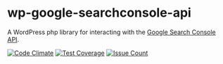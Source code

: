 # wp-google-searchconsole-api

A WordPress php library for interacting with the [Google Search Console API](https://developers.google.com/webmaster-tools/).

[![Code Climate](https://codeclimate.com/repos/57d6eaaafc7b650f03002e43/badges/a8724791d2d88e623a77/gpa.svg)](https://codeclimate.com/repos/57d6eaaafc7b650f03002e43/feed)
[![Test Coverage](https://codeclimate.com/repos/57d6eaaafc7b650f03002e43/badges/a8724791d2d88e623a77/coverage.svg)](https://codeclimate.com/repos/57d6eaaafc7b650f03002e43/coverage)
[![Issue Count](https://codeclimate.com/repos/57d6eaaafc7b650f03002e43/badges/a8724791d2d88e623a77/issue_count.svg)](https://codeclimate.com/repos/57d6eaaafc7b650f03002e43/feed)
